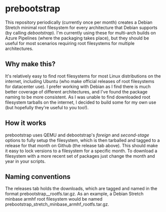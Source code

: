 # prebootstrap
This repository periodically (currently once per month) creates a Debian Stretch minimal root filesystem for every architecture that Debian supports (by calling *debootstrap*). I'm currently using these for multi-arch builds on Azure Pipelines (where the packaging takes place), but they should be useful for most scenarios requiring root filesystems for multiple architectures.

## Why make this?
It's relatively easy to find root filesystems for most Linux distributions on the internet, including Ubuntu (who make official releases of root filesystems for datacenter use).  I prefer working with Debian as I find there is much better coverage of different architectures, and I've found the package naming to be more consistent.  As I was unable to find downloaded root filesystem tarballs on the internet, I decided to build some for my own use (but hopefully they're useful to you too!).

## How it works
prebootstrap uses QEMU and debootstrap's *foreign* and *second-stage* options to fully setup the filesystem, which is then tarballed and tagged to a release for that month on Github (the release tab above).  This should make it easy to lock versions to a filesystem for a specific month.  To download a filesystem with a more recent set of packages just change the month and year in your scripts.

## Naming conventions
The releases tab holds the downloads, which are tagged and named in the format prebootstrap_<release>_<variant>_<architecture>_rootfs.tar.gz. As an example, a Debian Stretch minbase armhf root filesystem would be named prebootstrap_stretch_minbase_armhf_rootfs.tar.gz.
